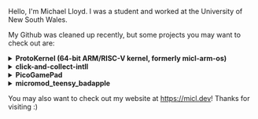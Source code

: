 Hello, I'm Michael Lloyd. I was a student and worked at the University of New South Wales. 

My Github was cleaned up recently, but some projects you may want to check out are: 

<details>
  <summary><b>ProtoKernel (64-bit ARM/RISC-V kernel, formerly micl-arm-os) </b></summary>
A custom, from-scratch, 64-bit experimental kernel. Loosely inspired by Linux and FreeBSD, it's a proper 
higher-half kernel that is designed to run on ARMv8 and some RISC-V devices. It's currently my main 
  project, and is not finished.
</details>

<details>
  <summary><b>click-and-collect-intll</b></summary>
The original click-and-collect is an interactive theorem prover for linear logic. I modified 
    it to support a variant of linear logic called "intuitionistic linear logic". This required 
    adding several thousands of lines of functional code. It's still a WIP for some features.
</details>

<details>
  <summary><b>PicoGamePad</b></summary>
  This was a PCB I designed, a basic game controller, that was meant to show students how 
  to solder and work with SMD components. This didn't go anywhere, but it's kind of cool. 
</details>
    
<details>
  <summary><b>micromod_teensy_badapple</b></summary>
  This project plays "Bad Apple!!" on a Teensy microcontroller variant, at 30-35 FPS. This was 
  actually required some interesting steps, like encoding the video data into a custom format with
  RLE encoding. Generally, microcontrollers aren't meant to play videos like this. You can see a 
  demonstration of this at https://youtube.com/shorts/9pGKf29HdKk?si=gKOMJnr1MINRLJsd
</details>

You may also want to check out my website at https://micl.dev! Thanks for visiting :)
